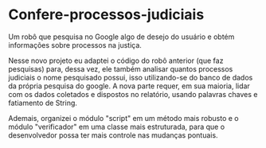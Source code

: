 # Confere-processos-judiciais
Um robô que pesquisa no Google algo de desejo do usuário e obtém informações sobre processos na justiça.

Nesse novo projeto eu adaptei o código do robô anterior (que faz pesquisas) para, dessa vez, ele também analisar quantos processos judiciais o nome pesquisado possui, isso utilizando-se do banco de dados da própria pesquisa do google. A nova parte requer, em sua maioria, lidar com os dados coletados e dispostos no relatório, usando palavras chaves e fatiamento de String.

Ademais, organizei o módulo "script" em um método mais robusto e o módulo "verificador" em uma classe mais estruturada, para que o desenvolvedor possa ter mais controle nas mudanças pontuais.
